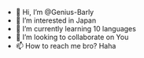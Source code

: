 - 👋 Hi, I’m @Genius-Barly
- 👀 I’m interested in Japan
- 🌱 I’m currently learning 10 languages
- 💞️ I’m looking to collaborate on You
- 📫 How to reach me bro? Haha

<!---
Genius-Barly/Genius-Barly is a ✨ special ✨ repository because its `README.md` (this file) appears on your GitHub profile.
You can click the Preview link to take a look at your changes.
--->
